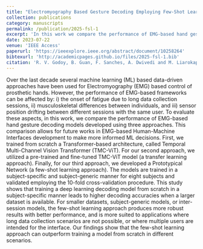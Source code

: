 ```yaml
---
title: "Electromyography Based Gesture Decoding Employing Few-Shot Learning, Transfer Learning, and Training From Scratch"
collection: publications
category: manuscripts
permalink: /publication/2025-fsl-1
excerpt: 'In this work we compare the performance of EMG-based hand gesture decoding models developed using three learning approaches.'
date: 2023-07-22
venue: 'IEEE Access'
paperurl: 'https://ieeexplore.ieee.org/abstract/document/10258264'
bibtexurl: 'http://academicpages.github.io/files/2025-fsl-1.bib'
citation: 'R. V. Godoy, B. Guan, F. Sanches, A. Dwivedi and M. Liarokapis, "Electromyography Based Gesture Decoding Employing Few-Shot Learning, Transfer Learning, and Training From Scratch," in IEEE Access, vol. 11, pp. 104142-104154, 2023, doi: 10.1109/ACCESS.2023.3317956.'
---
```

Over the last decade several machine learning (ML) based data-driven approaches have been used for Electromyography (EMG) based control of prosthetic hands. However, the performance of EMG-based frameworks can be affected by: i) the onset of fatigue due to long data collection sessions, ii) musculoskeletal differences between individuals, and iii) sensor position drifting between different sessions with the same user. To evaluate these aspects, in this work, we compare the performance of EMG-based hand gesture decoding models developed using three approaches. This comparison allows for future works in EMG-based Human-Machine Interfaces development to make more informed ML decisions. First, we trained from scratch a Transformer-based architecture, called Temporal Multi-Channel Vision Transformer (TMC-ViT). For our second approach, we utilized a pre-trained and fine-tuned TMC-ViT model (a transfer learning approach). Finally, for our third approach, we developed a Prototypical Network (a few-shot learning approach). The models are trained in a subject-specific and subject-generic manner for eight subjects and validated employing the 10-fold cross-validation procedure. This study shows that training a deep learning decoding model from scratch in a subject-specific manner leads to higher decoding accuracies when a larger dataset is available. For smaller datasets, subject-generic models, or inter-session models, the few-shot learning approach produces more robust results with better performance, and is more suited to applications where long data collection scenarios are not possible, or where multiple users are intended for the interface. Our findings show that the few-shot learning approach can outperform training a model from scratch in different scenarios.
